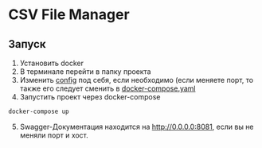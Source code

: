# CSV File Manager

## Запуск
1. Установить docker
2. В терминале перейти в папку проекта
3. Изменить [config](config.py) под себя, если необходимо (если меняете порт, то также его следует сменить в [docker-compose.yaml](docker-compose.yaml)
4. Запустить проект через docker-compose
```bash
docker-compose up
```
5. Swagger-Документация находится на http://0.0.0.0:8081, если вы не меняли порт и хост.